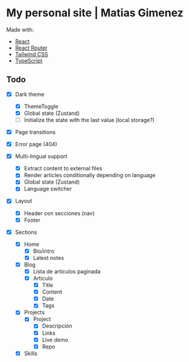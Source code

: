 # My personal site | Matias Gimenez

Made with:

-   [React](https://es.react.dev/)
-   [React Router](https://reactrouter.com/en/main)
-   [Tailwind CSS](https://tailwindcss.com/)
-   [TypeScript](https://www.typescriptlang.org/)

## Todo

-   [x] Dark theme
    -   [x] ThemeToggle
    -   [x] Global state (Zustand)
    -   [ ] Initialize the state with the last value (local storage?)
-   [x] Page transitions
-   [x] Error page (404)

-   [x] Multi-lingual support

    -   [x] Extract content to external files
    -   [x] Render articles conditionally depending on language
    -   [x] Global state (Zustand)
    -   [x] Language switcher

-   [x] Layout

    -   [x] Header con secciones (nav)
    -   [x] Footer

-   [x] Sections
    -   [x] Home
        -   [x] Bio/intro
        -   [x] Latest notes
    -   [x] Blog
        -   [x] Lista de artículos paginada
        -   [x] Articulo
            -   [x] Title
            -   [x] Content
            -   [x] Date
            -   [x] Tags
    -   [x] Projects
        -   [x] Project
            -   [x] Descripción
            -   [x] Links
            -   [x] Live demo
            -   [x] Repo
    -   [x] Skills
